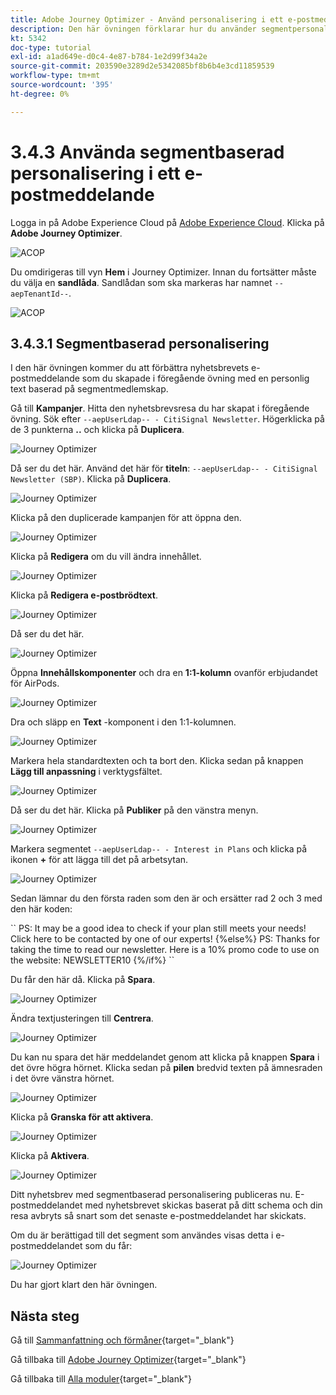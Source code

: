 ```yaml
---
title: Adobe Journey Optimizer - Använd personalisering i ett e-postmeddelande
description: Den här övningen förklarar hur du använder segmentpersonalisering i ett e-postinnehåll
kt: 5342
doc-type: tutorial
exl-id: a1ad649e-d0c4-4e87-b784-1e2d99f34a2e
source-git-commit: 203590e3289d2e5342085bf8b6b4e3cd11859539
workflow-type: tm+mt
source-wordcount: '395'
ht-degree: 0%

---
```


# 3.4.3 Använda segmentbaserad personalisering i ett e-postmeddelande

Logga in på Adobe Experience Cloud på [Adobe Experience Cloud](https://experience.adobe.com). Klicka på **Adobe Journey Optimizer**.

![ACOP](./../../../../modules/delivery-activation/ajo-b2c/ajob2c-1/images/acophome.png)

Du omdirigeras till vyn **Hem** i Journey Optimizer. Innan du fortsätter måste du välja en **sandlåda**. Sandlådan som ska markeras har namnet ``--aepTenantId--``.

![ACOP](./../../../../modules/delivery-activation/ajo-b2c/ajob2c-1/images/acoptriglp.png)

## 3.4.3.1 Segmentbaserad personalisering

I den här övningen kommer du att förbättra nyhetsbrevets e-postmeddelande som du skapade i föregående övning med en personlig text baserad på segmentmedlemskap.

Gå till **Kampanjer**. Hitta den nyhetsbrevsresa du har skapat i föregående övning. Sök efter `--aepUserLdap-- - CitiSignal Newsletter`. Högerklicka på de 3 punkterna **..** och klicka på **Duplicera**.

![Journey Optimizer](./images/sbp1.png)

Då ser du det här. Använd det här för **titeln**: `--aepUserLdap-- - CitiSignal Newsletter (SBP)`. Klicka på **Duplicera**.

![Journey Optimizer](./images/sbp2.png)

Klicka på den duplicerade kampanjen för att öppna den.

![Journey Optimizer](./images/sbp3.png)

Klicka på **Redigera** om du vill ändra innehållet.

![Journey Optimizer](./images/sbp3a.png)

Klicka på **Redigera e-postbrödtext**.

![Journey Optimizer](./images/sbp4.png)

Då ser du det här.

![Journey Optimizer](./images/sbp5.png)

Öppna **Innehållskomponenter** och dra en **1:1-kolumn** ovanför erbjudandet för AirPods.

![Journey Optimizer](./images/sbp6.png)

Dra och släpp en **Text** -komponent i den 1:1-kolumnen.

![Journey Optimizer](./images/sbp6a.png)

Markera hela standardtexten och ta bort den. Klicka sedan på knappen **Lägg till anpassning** i verktygsfältet.

![Journey Optimizer](./images/sbp7.png)

Då ser du det här. Klicka på **Publiker** på den vänstra menyn.

![Journey Optimizer](./images/seg1.png)

Markera segmentet `--aepUserLdap-- - Interest in Plans` och klicka på ikonen **+** för att lägga till det på arbetsytan.

![Journey Optimizer](./images/seg3.png)

Sedan lämnar du den första raden som den är och ersätter rad 2 och 3 med den här koden:

&grave;&grave;
    PS: It may be a good idea to check if your plan still meets your needs! Click here to be contacted by one of our experts!
{%else%}
    PS: Thanks for taking the time to read our newsletter. Here is a 10% promo code to use on the website: NEWSLETTER10
{%/if%}
&grave;&grave;

Du får den här då. Klicka på **Spara**.

![Journey Optimizer](./images/seg4.png)

Ändra textjusteringen till **Centrera**.

![Journey Optimizer](./images/sbp9.png)

Du kan nu spara det här meddelandet genom att klicka på knappen **Spara** i det övre högra hörnet. Klicka sedan på **pilen** bredvid texten på ämnesraden i det övre vänstra hörnet.

![Journey Optimizer](./images/sbp9a.png)

Klicka på **Granska för att aktivera**.

![Journey Optimizer](./images/oc79afff.png)

Klicka på **Aktivera**.

![Journey Optimizer](./images/oc79bfff.png)

Ditt nyhetsbrev med segmentbaserad personalisering publiceras nu. E-postmeddelandet med nyhetsbrevet skickas baserat på ditt schema och din resa avbryts så snart som det senaste e-postmeddelandet har skickats.

Om du är berättigad till det segment som användes visas detta i e-postmeddelandet som du får:

![Journey Optimizer](./images/sbp20fff.png)

Du har gjort klart den här övningen.

## Nästa steg

Gå till [Sammanfattning och förmåner](./summary.md){target="_blank"}

Gå tillbaka till [Adobe Journey Optimizer](journeyoptimizer.md){target="_blank"}

Gå tillbaka till [Alla moduler](./../../../../overview.md){target="_blank"}
